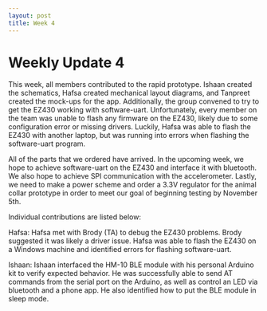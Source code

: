 ```yaml
---
layout: post
title: Week 4
---
```


# Weekly Update 4
This week, all members contributed to the rapid prototype. Ishaan created the schematics, Hafsa created mechanical layout diagrams, and Tanpreet created the mock-ups for the app. Additionally, the group convened to try to get the EZ430 working with software-uart. Unfortunately, every member on the team was unable to flash any firmware on the EZ430, likely due to some configuration error or missing drivers. Luckily, Hafsa was able to flash the EZ430 with another laptop, but was running into errors when flashing the software-uart program.

All of the parts that we ordered have arrived. In the upcoming week, we hope to achieve software-uart on the EZ430 and interface it with bluetooth. We also hope to achieve SPI communication with the accelerometer. Lastly, we need to make a power scheme and order a 3.3V regulator for the animal collar prototype in order to meet our goal of beginning testing by November 5th.

Individual contributions are listed below:

Hafsa: Hafsa met with Brody (TA) to debug the EZ430 problems. Brody suggested it was likely a driver issue. Hafsa was able to flash the EZ430 on a Windows machine and identified errors for flashing software-uart.

Ishaan: Ishaan interfaced the HM-10 BLE module with his personal Arduino kit to verify expected behavior. He was successfully able to send AT commands from the serial port on the Arduino, as well as control an LED via bluetooth and a phone app. He also identified how to put the BLE module in sleep mode.
